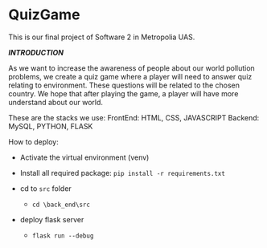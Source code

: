 # QuizGame

This is our final project of Software 2 in Metropolia UAS.

***INTRODUCTION***

As we want to increase the awareness of people about our world pollution problems, we create a quiz game where a player will need to answer quiz relating to environment. These questions will be related to the chosen country.
We hope that after playing the game, a player will have more understand about our world.

These are the stacks we use:
FrontEnd: HTML, CSS, JAVASCRIPT
Backend: MySQL, PYTHON, FLASK

How to deploy:

- Activate the virtual environment (venv)
- Install all required package:
  `pip install -r requirements.txt`

- cd to `src` folder
  - `cd \back_end\src`

- deploy flask server
  - `flask run --debug`

